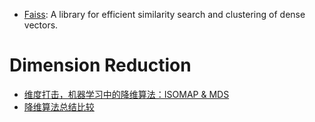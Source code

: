 - [Faiss](https://github.com/facebookresearch/faiss): A library for efficient similarity search and clustering of dense vectors.
# Dimension Reduction
- [维度打击，机器学习中的降维算法：ISOMAP & MDS ](http://blog.csdn.net/dark_scope/article/details/53229427)
- [降维算法总结比较](https://zhuanlan.zhihu.com/p/25095926)